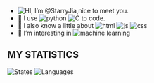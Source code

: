 - ![HI](https://img.shields.io/badge/Hello-There-brightgreen?style=plastic), I’m @StarryJia,nice to meet you.
- 👋 I use ![python](https://img.shields.io/badge/python-blue?style=plastic&logo=python&logoColor=white) ![C](https://img.shields.io/badge/-C-blue?style=plastic&logo=Codecademy&logoColor=white) to code.
- 👀 I also know a little about ![html](https://img.shields.io/badge/-html-blue?style=plastic&logo=html5&logoColor=white) ![js](https://img.shields.io/badge/-javascript-blue?style=plastic&logo=javascript&logoColor=white) ![css](https://img.shields.io/badge/-css-blue?style=plastic&logo=css3&logoColor=white)
- 🌱 I’m interesting in ![machine learning](https://img.shields.io/badge/machine-learning-blue?logo=googletranslate&logoColor=white)

## MY STATISTICS
![States](https://github-readme-stats.vercel.app/api?username=StarryJia&count_private=true&theme=dracula)
![Languages](https://github-readme-stats.vercel.app/api/top-langs/?username=StarryJia&hide=ipynb,html&layout=compact)
<!---
Rex28/Rex28 is a ✨ special ✨ repository because its `README.md` (this file) appears on your GitHub profile.
You can click the Preview link to take a look at your changes.
--->
